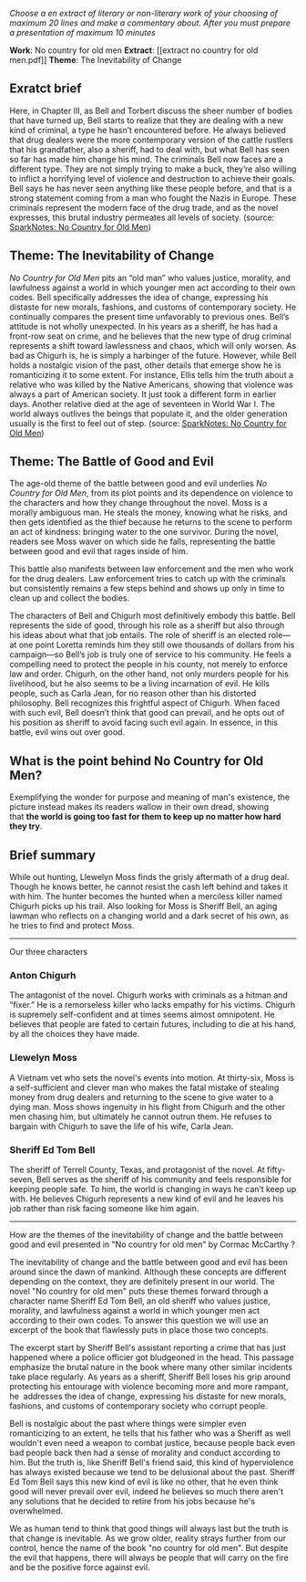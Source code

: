 *Choose a en extract of literary or non-literary work of your choosing of maximum 20 lines and make a commentary about. After you must prepare a presentation of maximum 10 minutes*

**Work**: No country for old men
**Extract**: [[extract no country for old men.pdf]]
**Theme**: The Inevitability of Change

## Exratct brief
Here, in Chapter III, as Bell and Torbert discuss the sheer number of bodies that have turned up, Bell starts to realize that they are dealing with a new kind of criminal, a type he hasn’t encountered before. He always believed that drug dealers were the more contemporary version of the cattle rustlers that his grandfather, also a sheriff, had to deal with, but what Bell has seen so far has made him change his mind. The criminals Bell now faces are a different type. They are not simply trying to make a buck, they’re also willing to inflict a horrifying level of violence and destruction to achieve their goals. Bell says he has never seen anything like these people before, and that is a strong statement coming from a man who fought the Nazis in Europe. These criminals represent the modern face of the drug trade, and as the novel expresses, this brutal industry permeates all levels of society.
(source: [SparkNotes: No Country for Old Men](https://www.sparknotes.com/lit/no-country-for-old-men/quotes/))

## Theme: The Inevitability of Change
_No Country for Old Men_ pits an “old man” who values justice, morality, and lawfulness against a world in which younger men act according to their own codes. Bell specifically addresses the idea of change, expressing his distaste for new morals, fashions, and customs of contemporary society. He continually compares the present time unfavorably to previous ones. Bell’s attitude is not wholly unexpected. In his years as a sheriff, he has had a front-row seat on crime, and he believes that the new type of drug criminal represents a shift toward lawlessness and chaos, which will only worsen. As bad as Chigurh is, he is simply a harbinger of the future. However, while Bell holds a nostalgic vision of the past, other details that emerge show he is romanticizing it to some extent. For instance, Ellis tells him the truth about a relative who was killed by the Native Americans, showing that violence was always a part of American society. It just took a different form in earlier days. Another relative died at the age of seventeen in World War I. The world always outlives the beings that populate it, and the older generation usually is the first to feel out of step. (source: [SparkNotes: No Country for Old Men](https://www.sparknotes.com/lit/no-country-for-old-men/quotes/))

## Theme: The Battle of Good and Evil
The age-old theme of the battle between good and evil underlies _No Country for Old Men_, from its plot points and its dependence on violence to the characters and how they change throughout the novel. Moss is a morally ambiguous man. He steals the money, knowing what he risks, and then gets identified as the thief because he returns to the scene to perform an act of kindness: bringing water to the one survivor. During the novel, readers see Moss waver on which side he falls, representing the battle between good and evil that rages inside of him.

This battle also manifests between law enforcement and the men who work for the drug dealers. Law enforcement tries to catch up with the criminals but consistently remains a few steps behind and shows up only in time to clean up and collect the bodies. 

The characters of Bell and Chigurh most definitively embody this battle. Bell represents the side of good, through his role as a sheriff but also through his ideas about what that job entails. The role of sheriff is an elected role—at one point Loretta reminds him they still owe thousands of dollars from his campaign—so Bell’s job is truly one of service to his community. He feels a compelling need to protect the people in his county, not merely to enforce law and order. Chigurh, on the other hand, not only murders people for his livelihood, but he also seems to be a living incarnation of evil. He kills people, such as Carla Jean, for no reason other than his distorted philosophy. Bell recognizes this frightful aspect of Chigurh. When faced with such evil, Bell doesn’t think that good can prevail, and he opts out of his position as sheriff to avoid facing such evil again. In essence, in this battle, evil wins out over good.

## What is the point behind No Country for Old Men?
Exemplifying the wonder for purpose and meaning of man's existence, the picture instead makes its readers wallow in their own dread, showing that **the world is going too fast for them to keep up no matter how hard they try**.

## Brief summary
While out hunting, Llewelyn Moss finds the grisly aftermath of a drug deal. Though he knows better, he cannot resist the cash left behind and takes it with him. The hunter becomes the hunted when a merciless killer named Chigurh picks up his trail. Also looking for Moss is Sheriff Bell, an aging lawman who reflects on a changing world and a dark secret of his own, as he tries to find and protect Moss.

---

Our three characters

### Anton Chigurh 

The antagonist of the novel. Chigurh works with criminals as a hitman and “fixer.” He is a remorseless killer who lacks empathy for his victims. Chigurh is supremely self-confident and at times seems almost omnipotent. He believes that people are fated to certain futures, including to die at his hand, by all the choices they have made.

### Llewelyn Moss 

A Vietnam vet who sets the novel's events into motion. At thirty-six, Moss is a self-sufficient and clever man who makes the fatal mistake of stealing money from drug dealers and returning to the scene to give water to a dying man. Moss shows ingenuity in his flight from Chigurh and the other men chasing him, but ultimately he cannot outrun them. He refuses to bargain with Chigurh to save the life of his wife, Carla Jean.

### Sheriff Ed Tom Bell 

The sheriff of Terrell County, Texas, and protagonist of the novel. At fifty-seven, Bell serves as the sheriff of his community and feels responsible for keeping people safe. To him, the world is changing in ways he can’t keep up with. He believes Chigurh represents a new kind of evil and he leaves his job rather than risk facing someone like him again.


---

How are the themes of the inevitability of change and the battle between good and evil presented in "No country for old men" by Cormac McCarthy ?

The inevitability of change and the battle between good and evil has been around since the dawn of mankind. Although these concepts are different depending on the context, they are definitely present in our world. The novel "No country for old men" puts these themes forward through a character name Sheriff Ed Tom Bell, an old sheriff who values justice, morality, and lawfulness against a world in which younger men act according to their own codes. To answer this question we will use an excerpt of the book that flawlessly puts in place those two concepts.

The excerpt start by Sheriff Bell's assistant reporting a crime that has just happened where a police officier got bludgeoned in the head. This passage emphasize the brutal nature in the book where many other similar incidents take place regularly. As years as a sheriff, Sheriff Bell loses his grip around protecting his entourage with violence becoming more and more rampant, he  addresses the idea of change, expressing his distaste for new morals, fashions, and customs of contemporary society who corrupt people. 

Bell is nostalgic about the past where things were simpler even romanticizing to an extent, he tells that his father who was a Sheriff as well wouldn't even need a weapon to combat justice, because people back even bad people back then had a sense of morality and conduct according to him. But the truth is, like Sheriff Bell's friend said, this kind of hyperviolence has always existed because we tend to be delusional about the past. Sheriff Ed Tom Bell says this new kind of evil is like no other, that he even think good will never prevail over evil, indeed he believes so much there aren't any solutions that he decided to retire from his jobs because he's overwhelmed. 

We as human tend to think that good things will always last but the truth is that change is inevitable. As we grow older, reality strays further from our control, hence the name of the book "no country for old men". But despite the evil that happens, there will always be people that will carry on the fire and be the positive force against evil.